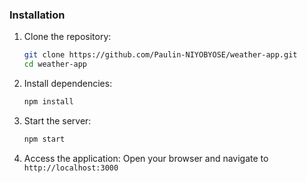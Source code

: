 ### Installation

1. Clone the repository:

   ```bash
   git clone https://github.com/Paulin-NIYOBYOSE/weather-app.git
   cd weather-app
   ```

2. Install dependencies:

   ```bash
   npm install
   ```

3. Start the server:

   ```bash
   npm start
   ```

4. Access the application:
   Open your browser and navigate to `http://localhost:3000`
